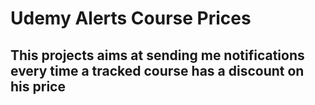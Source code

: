 # Udemy Alerts Course Prices
## This projects aims at sending me notifications every time a tracked course has a discount on his price